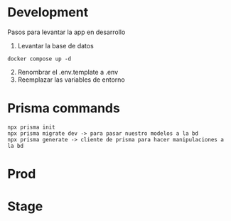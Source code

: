 # Development
Pasos para levantar la app en desarrollo

1. Levantar la base de datos
```
docker compose up -d
```

2. Renombrar el .env.template a .env
3. Reemplazar las variables de entorno

# Prisma commands
```
npx prisma init
npx prisma migrate dev -> para pasar nuestro modelos a la bd
npx prisma generate -> cliente de prisma para hacer manipulaciones a la bd
```

# Prod


# Stage
